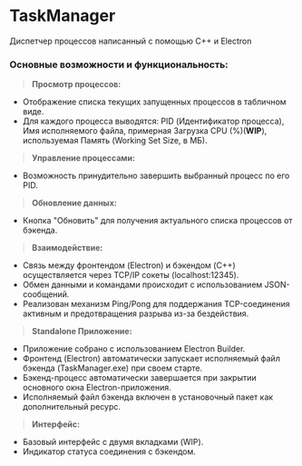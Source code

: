 # TaskManager

Диспетчер процессов написанный с помощью C++ и Electron

### Основные возможности и функциональность:

> **Просмотр процессов:**

-  Отображение списка текущих запущенных процессов в табличном виде.
-  Для каждого процесса выводятся: PID (Идентификатор процесса), Имя исполняемого файла, примерная Загрузка CPU (%)(**WIP**), используемая Память (Working Set Size, в МБ).

> **Управление процессами:**

-  Возможность принудительно завершить выбранный процесс по его PID.

> **Обновление данных:**

-  Кнопка "Обновить" для получения актуального списка процессов от бэкенда.

> **Взаимодействие:**

-  Связь между фронтендом (Electron) и бэкендом (C++) осуществляется через TCP/IP сокеты (localhost:12345).
-  Обмен данными и командами происходит с использованием JSON-сообщений.
-  Реализован механизм Ping/Pong для поддержания TCP-соединения активным и предотвращения разрыва из-за бездействия.

> **Standalone Приложение:**

-  Приложение собрано с использованием Electron Builder.
-  Фронтенд (Electron) автоматически запускает исполняемый файл бэкенда (TaskManager.exe) при своем старте.
-  Бэкенд-процесс автоматически завершается при закрытии основного окна Electron-приложения.
-  Исполняемый файл бэкенда включен в установочный пакет как дополнительный ресурс.

> **Интерфейс:**

-  Базовый интерфейс с двумя вкладками (WIP).
-  Индикатор статуса соединения с бэкендом.

